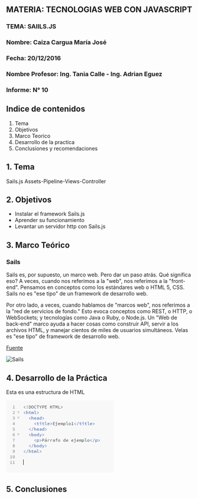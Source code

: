 ## MATERIA: TECNOLOGIAS WEB CON JAVASCRIPT


### TEMA: SAIILS.JS
### Nombre: Caiza Cargua María José
### Fecha: 20/12/2016
### Nombre Profesor: Ing. Tania Calle - Ing. Adrian Eguez
### Informe: N° 10

## Indice de contenidos

1. Tema
2. Objetivos
3. Marco Teorico
4. Desarrollo de la practica
5. Conclusiones y recomendaciones 

## 1. Tema

 Sails.js Assets-Pipeline-Views-Controller 
   
## 2. Objetivos

* Instalar el framework Sails.js
* Aprender su funcionamiento
* Levantar un servidor http con Sails.js


## 3. Marco Teórico 

### Sails

Sails es, por supuesto, un marco web. Pero dar un paso atrás. Qué significa eso? A veces, cuando nos referimos a la "web", nos referimos a la "front-end". Pensamos en conceptos como los estándares web o HTML 5, CSS. Sails no es "ese tipo" de un framework de desarrollo web.

Por otro lado, a veces, cuando hablamos de "marcos web", nos referimos a la "red de servicios de fondo." Esto evoca conceptos como REST, o HTTP, o WebSockets; y tecnologías como Java o Ruby, o Node.js. Un "Web de back-end" marco ayuda a hacer cosas como construir API, servir a los archivos HTML, y manejar cientos de miles de usuarios simultáneos. Velas es "ese tipo" de framework de desarrollo web.

[Fuente](http://sailsjs.com/whats-that)

![Sails](https://camo.githubusercontent.com/6c76c5e3904170744bad0031ac667f8bc252147f/687474703a2f2f692e696d6775722e636f6d2f52497675392e706e67)




 
## 4. Desarrollo de la Práctica 
 
 Esta es una estructura de HTML
 
 ![Estructura](https://github.com/majito11/TecnologiasWeb2016B/blob/master/HTML/EstructuraHTML.PNG)
 


## 5. Conclusiones









 
 
 
 
 
 
 
 
 
 
 
 
 
 
 
 
 
 
 
